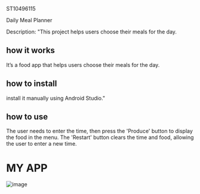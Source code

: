 ST10496115


Daily Meal Planner 

Description:
"This project helps users choose their meals for the day.


## how it works
It’s a food app that helps users choose their meals for the day.
## how to install
 install it manually using Android Studio."
## how to use
The user needs to enter the time, then press the 'Produce' button to display the food in the menu. The 'Restart' button clears the time and food, allowing the user to enter a new time.


# MY APP
![image](https://github.com/user-attachments/assets/e53750f0-86a3-48ac-8427-550a9da27c6b)
